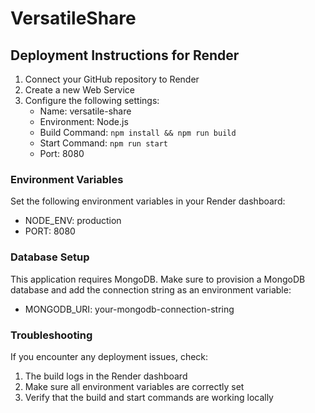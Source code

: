# VersatileShare

## Deployment Instructions for Render

1. Connect your GitHub repository to Render
2. Create a new Web Service
3. Configure the following settings:
   - Name: versatile-share
   - Environment: Node.js
   - Build Command: `npm install && npm run build`
   - Start Command: `npm run start`
   - Port: 8080

### Environment Variables
Set the following environment variables in your Render dashboard:
- NODE_ENV: production
- PORT: 8080

### Database Setup
This application requires MongoDB. Make sure to provision a MongoDB database and add the connection string as an environment variable:
- MONGODB_URI: your-mongodb-connection-string

### Troubleshooting
If you encounter any deployment issues, check:
1. The build logs in the Render dashboard
2. Make sure all environment variables are correctly set
3. Verify that the build and start commands are working locally